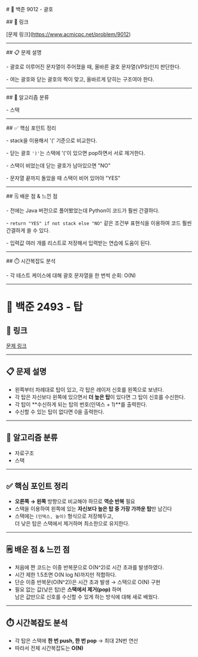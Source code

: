 \# 📌 백준 9012 - 괄호



\## 🔗 링크  

\[문제 링크](https://www.acmicpc.net/problem/9012)



---



\## 📋 문제 설명  

\- 괄호로 이루어진 문자열이 주어졌을 때, 올바른 괄호 문자열(VPS)인지 판단한다.  

\- 여는 괄호와 닫는 괄호의 짝이 맞고, 올바르게 닫히는 구조여야 한다.  



---



\## 🧠 알고리즘 분류  

\- 스택



---



\## ✅ 핵심 포인트 정리  

\- stack을 이용해서 '(' 기준으로 비교한다. 

\- 닫는 괄호 `')'`는 스택에 '('이 있으면 pop하면서 서로 제거한다.

\- 스택이 비었는데 닫는 괄호가 남아있으면 "NO"  

\- 문자열 끝까지 돌았을 때 스택이 비어 있어야 "YES"



---



\## 🗒️ 배운 점 \& 느낀 점  

\- 전에는 Java 버전으로 풀어봤었는데 Python이 코드가 훨씬 간결하다.  

\- `return "YES" if not stack else "NO"` 같은 조건부 표현식을 이용하여 코드 훨씬 간결하게 쓸 수 있다.

\- 입력값 여러 개를 리스트로 저장해서 입력받는 연습에 도움이 된다.



---



\## ⏱️ 시간복잡도 분석  

\- 각 테스트 케이스에 대해 괄호 문자열을 한 번씩 순회: O(N)  



---
# 📌 백준 2493 - 탑

## 🔗 링크  
[문제 링크](https://www.acmicpc.net/problem/2493)

---

## 📋 문제 설명  
- 왼쪽부터 차례대로 탑이 있고, 각 탑은 레이저 신호를 왼쪽으로 보낸다.  
- 각 탑은 자신보다 왼쪽에 있으면서 **더 높은 탑**이 있다면 그 탑이 신호를 수신한다.  
- 각 탑이 **수신하게 되는 탑의 번호(인덱스 + 1)**를 출력한다.  
- 수신할 수 있는 탑이 없다면 0을 출력한다.

---

## 🧠 알고리즘 분류  
- 자료구조  
- 스택

---

## ✅ 핵심 포인트 정리  
- **오른쪽 → 왼쪽** 방향으로 비교해야 하므로 **역순 반복** 필요  
- 스택을 이용하여 왼쪽에 있는 **자신보다 높은 탑 중 가장 가까운 탑**만 남긴다  
- 스택에는 `(인덱스, 높이)` 형식으로 저장해두고,  
  더 낮은 탑은 스택에서 제거하며 최소한으로 유지한다.

---

## 🗒️ 배운 점 & 느낀 점  
- 처음에 짠 코드는 이중 반복문으로 O(N^2)로 시간 초과를 발생하였다.
- 시간 제한 1.5초면 O(N log N)까지만 적합하다. 
- 단순 이중 반복문(O(N^2))은 시간 초과 발생 → 스택으로 O(N) 구현
- 필요 없는 값(낮은 탑)은 **스택에서 제거(pop)** 하며  
  남은 값만으로 신호를 수신할 수 있게 하는 방식에 대해 새로 배웠다.  


---

## ⏱️ 시간복잡도 분석  
- 각 탑은 스택에 **한 번 push, 한 번 pop** → 최대 2N번 연산  
- 따라서 전체 시간복잡도는 **O(N)**  
